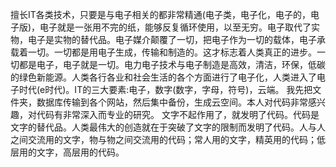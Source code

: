 擅长IT各类技术，只要是与电子相关的都非常精通(电子类，电子化，电子的，电子版)，电子就是一张用不完的纸，能够反复循环使用，以至无穷。电子取代了实物，电子是实物的替代品。电子媒介颠覆了一切，把电子作为一切的载体，电子承载着一切。一切都是用电子生成，传输和制造的。这才标志着人类真正的进步。一切都是电子，电子就是一切。电力电子技术与电子制造是高效，清洁，环保，低碳的绿色新能源。人类各行各业和社会生活的各个方面进行了电子化，人类进入了电子时代(e时代)。IT的三大要素:电子，数字(数字，字母，符号)，云端。 我先把文件夹，数据库传输到各个网站，然后集中备份，生成云空间。本人对代码非常感兴趣，对代码有非常深入而专业的研究。 文字不起作用了，就发明了代码。代码是文字的替代品。人类最伟大的创造就在于突破了文字的限制而发明了代码。人与人之间交流用的文字，物与物之间交流用的代码；常人用的文字，精英用的代码；低层用的文字，高层用的代码。
